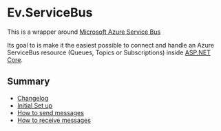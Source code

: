 # Ev.ServiceBus

This is a wrapper around [Microsoft Azure Service Bus](https://github.com/Azure/azure-service-bus)

Its goal to is make it the easiest possible to connect and handle an Azure ServiceBus resource (Queues, Topics or Subscriptions) inside [ASP.NET Core](https://docs.microsoft.com/en-us/aspnet/core/?view=aspnetcore-2.2).

## Summary

* [Changelog](./docs/CHANGELOG.md)
* [Initial Set up](./docs/SetUp.md)
* [How to send messages](./docs/SendMessages.md)
* [How to receive messages](./docs/ReceiveMessages.md)

